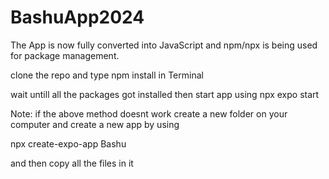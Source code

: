 # BashuApp2024

The App is now fully converted into JavaScript and npm/npx is being used for package management. 

clone the repo and type 
npm install 
in Terminal

wait untill all the packages got installed
then start app using 
npx expo start

Note: if the above method doesnt work
create a new folder on your computer and create a new app by using

npx create-expo-app Bashu

and then copy all the files in it
